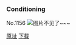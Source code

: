 ### Conditioning
No.1156
![图片不见了~~~](https://imgs.xkcd.com/comics/conditioning.png)

[原址](https://xkcd.com//1156) [下载](https://imgs.xkcd.com/comics/conditioning.png)


